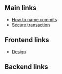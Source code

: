 ## Main links
- [How to name commits](https://habr.com/ru/company/yandex/blog/431432/)
- [Secure transaction](https://vc.ru/tribuna/54582-bezopasnaya-sdelka-v-internete)

## Frontend links
- [Design](https://www.figma.com/file/NuqhHYbRr8SIle0UplvsRm/NinjaFreelance?node-id=0%3A1)

## Backend links
